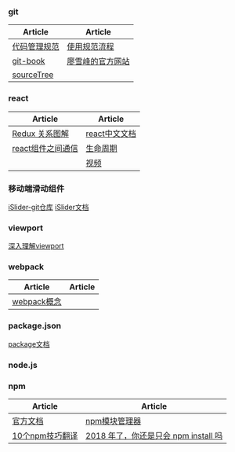 ### git
| Article | Article |
| - | - |
| [代码管理规范](https://www.jianshu.com/p/74268bf8c270) | [使用规范流程](http://www.ruanyifeng.com/blog/2015/08/git-use-process.html) |
| [git-book](https://git-scm.com/book/zh/v2) | [廖雪峰的官方网站](https://www.liaoxuefeng.com/wiki/0013739516305929606dd18361248578c67b8067c8c017b000)|
| [sourceTree](https://www.cnblogs.com/tian-xie/p/6264104.html) | |

### react
| Article | Article |
| - | - |
| [Redux 关系图解](https://segmentfault.com/a/1190000011473973) | [react中文文档](https://react.docschina.org/docs/hello-world.html) |
| [react组件之间通信](http://taobaofed.org/blog/2016/11/17/react-components-communication/) | [生命周期](https://segmentfault.com/a/1190000016617400#articleHeader2) |
|  | [视频](https://egghead.io/lessons/react-redux-the-single-immutable-state-tree) |

### 移动端滑动组件
[iSlider-git仓库](https://github.com/BE-FE/iSlider)
[iSlider文档](http://eux.baidu.com/iSlider/demo/index_chinese.html)

### viewport
[深入理解viewport](https://www.cnblogs.com/2050/p/3877280.html)

### webpack
| Article | Article |
| - | - |
| [webpack概念](https://webpack.docschina.org/concepts/) | |

### package.json
[package文档](https://github.com/ruanyf/jstutorial/blob/gh-pages/nodejs/packagejson.md)

### node.js

### npm
| Article | Article |
| - | - |
|[官方文档](https://docs.npmjs.com/cli/init)|[npm模块管理器](http://javascript.ruanyifeng.com/nodejs/npm.html)|
|[10个npm技巧翻译](https://www.tuicool.com/articles/veERRje)|[2018 年了，你还是只会 npm install 吗](https://juejin.im/post/5ab3f77df265da2392364341)|
